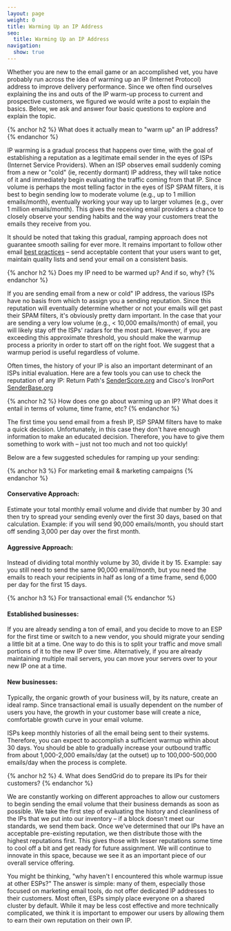 ```yaml
---
layout: page
weight: 0
title: Warming Up an IP Address
seo:
  title: Warming Up an IP Address
navigation:
  show: true
---
```


Whether you are new to the email game or an accomplished vet, you have probably run across the idea of warming up an IP (Internet Protocol) address to improve delivery performance. Since we often find ourselves explaining the ins and outs of the IP warm-up process to current and prospective customers, we figured we would write a post to explain the basics. Below, we ask and answer four basic questions to explore and explain the topic.

{% anchor h2 %}
What does it actually mean to "warm up" an IP address? 
{% endanchor %}

IP warming is a gradual process that happens over time, with the goal of establishing a reputation as a legitimate email sender in the eyes of ISPs (Internet Service Providers). When an ISP observes email suddenly coming from a new or "cold" (ie, recently dormant) IP address, they will take notice of it and immediately begin evaluating the traffic coming from that IP. Since volume is perhaps the most telling factor in the eyes of ISP SPAM filters, it is best to begin sending low to moderate volume (e.g., up to 1 million emails/month), eventually working your way up to larger volumes (e.g., over 1 million emails/month). This gives the receiving email providers a chance to closely observe your sending habits and the way your customers treat the emails they receive from you.

It should be noted that taking this gradual, ramping approach does not guarantee smooth sailing for ever more. It remains important to follow other email [best practices](http://blog.sendgrid.com/10-tips-to-keep-email-out-of-the-spam-folder) – send acceptable content that your users want to get, maintain quality lists and send your email on a consistent basis.

{% anchor h2 %}
Does my IP need to be warmed up? And if so, why? 
{% endanchor %}

If you are sending email from a new or cold" IP address, the various ISPs have no basis from which to assign you a sending reputation. Since this reputation will eventually determine whether or not your emails will get past their SPAM filters, it's obviously pretty darn important. In the case that your are sending a very low volume (e.g., \< 10,000 emails/month) of email, you will likely stay off the ISPs' radars for the most part. However, if you are exceeding this approximate threshold, you should make the warmup process a priority in order to start off on the right foot. We suggest that a warmup period is useful regardless of volume.

Often times, the history of your IP is also an important determinant of an ISPs initial evaluation. Here are a few tools you can use to check the reputation of any IP: Return Path's [SenderScore.org](https://senderscore.org) and Cisco's IronPort [SenderBase.org](http://www.senderbase.org)

{% anchor h2 %}
How does one go about warming up an IP? What does it entail in terms of volume, time frame, etc? 
{% endanchor %}

The first time you send email from a fresh IP, ISP SPAM filters have to make a quick decision. Unfortunately, in this case they don't have enough information to make an educated decision. Therefore, you have to give them something to work with – just not too much and not too quickly!

Below are a few suggested schedules for ramping up your sending:

{% anchor h3 %}
For marketing email & marketing campaigns 
{% endanchor %}

#### Conservative Approach:

Estimate your total monthly email volume and divide that number by 30 and then try to spread your sending evenly over the first 30 days, based on that calculation. Example: if you will send 90,000 emails/month, you should start off sending 3,000 per day over the first month.

#### Aggressive Approach:

Instead of dividing total monthly volume by 30, divide it by 15. Example: say you still need to send the same 90,000 email/month, but you need the emails to reach your recipients in half as long of a time frame, send 6,000 per day for the first 15 days.

{% anchor h3 %}
For transactional email 
{% endanchor %}

#### Established businesses:

If you are already sending a ton of email, and you decide to move to an ESP for the first time or switch to a new vendor, you should migrate your sending a little bit at a time. One way to do this is to split your traffic and move small portions of it to the new IP over time. Alternatively, if you are already maintaining multiple mail servers, you can move your servers over to your new IP one at a time.

#### New businesses:

Typically, the organic growth of your business will, by its nature, create an ideal ramp. Since transactional email is usually dependent on the number of users you have, the growth in your customer base will create a nice, comfortable growth curve in your email volume.

ISPs keep monthly histories of all the email being sent to their systems. Therefore, you can expect to accomplish a sufficient warmup within about 30 days. You should be able to gradually increase your outbound traffic from about 1,000-2,000 emails/day (at the outset) up to 100,000-500,000 emails/day when the process is complete.

{% anchor h2 %}
4. What does SendGrid do to prepare its IPs for their customers? 
{% endanchor %}

We are constantly working on different approaches to allow our customers to begin sending the email volume that their business demands as soon as possible. We take the first step of evaluating the history and cleanliness of the IPs that we put into our inventory – if a block doesn't meet our standards, we send them back. Once we've determined that our IPs have an acceptable pre-existing reputation, we then distribute those with the highest reputations first. This gives those with lesser reputations some time to cool off a bit and get ready for future assignment. We will continue to innovate in this space, because we see it as an important piece of our overall service offering.

You might be thinking, "why haven't I encountered this whole warmup issue at other ESPs?" The answer is simple: many of them, especially those focused on marketing email tools, do not offer dedicated IP addresses to their customers. Most often, ESPs simply place everyone on a shared cluster by default. While it may be less cost effective and more technically complicated, we think it is important to empower our users by allowing them to earn their own reputation on their own IP.
